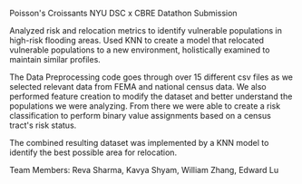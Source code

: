 Poisson's Croissants NYU DSC x CBRE Datathon Submission 

Analyzed risk and relocation metrics to identify vulnerable populations in high-risk flooding areas. Used KNN to create a model that relocated vulnerable populations to a new environment, holistically examined to maintain similar profiles.

The Data Preprocessing code goes through over 15 different csv files as we selected relevant data from FEMA and national census data.
We also performed feature creation to modify the dataset and better understand the populations we were analyzing.
From there we were able to create a risk classification to perform binary value assignments based on a census tract's risk status. 

The combined resulting dataset was implemented by a KNN model to identify the best possible area for relocation.

Team Members:
Reva Sharma,
Kavya Shyam,
William Zhang,
Edward Lu
